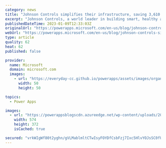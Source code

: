 ```yaml
---
category: news
title: "Johnson Controls simplifies their infrastructure, saving 3,610 hours on training enablement"
excerpt: "Johnson Controls, a world leader in building smart, healthy and sustainable buildings, has more than 100,000 employees that require training which needs to be scheduled, tracked, measured, and analyzed. They saved 3,610 hours on backend process management and increased training throughput by 400%."
publishedDateTime: 2023-01-09T12:33:03Z
originalUrl: "https://powerapps.microsoft.com/en-us/blog/johnson-controls-simplifies-their-infrastructure-saving-3610-hours-on-training-enablement/"
webUrl: "https://powerapps.microsoft.com/en-us/blog/johnson-controls-simplifies-their-infrastructure-saving-3610-hours-on-training-enablement/"
type: article
quality: 62
heat: 62
published: false

provider:
  name: Microsoft
  domain: microsoft.com
  images:
    - url: "https://everyday-cc.github.io/powerapps/assets/images/organizations/microsoft.com-50x50.jpg"
      width: 50
      height: 50

topics:
  - Power Apps

images:
  - url: "https://powerappsblogscdn.azureedge.net/wp-content/uploads/2023/01/DMWL-Johnson-Controls-2.png"
    width: 574
    height: 372
    isCached: true

secured: "vrkWIgWf80t2yghn/gVLMablmltCTwIsyFOYDfCsbFzj7Ixc5HlvYOJsSC0fUlVpV/pTvVn22QbdPe6/9kCbQJvaOy7P8t1l5qr26eEfLEm4WuHYeo2nfkDG7Iad2WWfHllyDx6K0XdlQ+3jh3hOmq2ElbqxdMVFQLtUPJFG0hLb6vR2EmatJI7Nl8i8xkkJuPkUXUzVnEDnNB4GYA3mf+cLfy+1MfnQGSBydxjaD4D7avn0C2j/fawqynUgTkmDCLaUijJfyMEfv8ZHAH5OzBZ8YS5bknc6oJHm5Ct/XmirtfYLHxQNEXg+5SEjng4vBKEGmVrHqFl3YSgDX0OsudY1iFXGVcRmuUgdPfuYqRY=;wFCjVJWhx1WNaTC068ChUg=="
---
```


